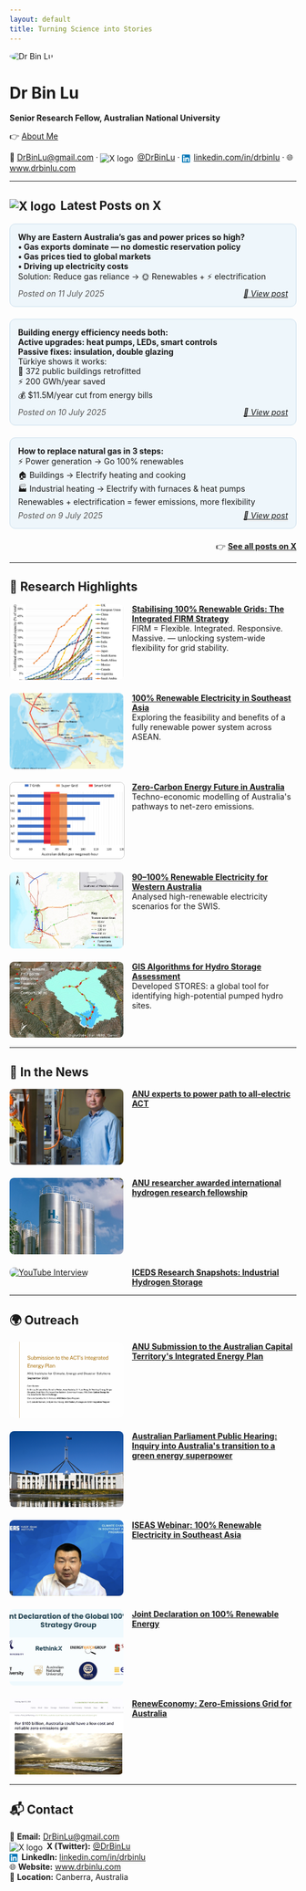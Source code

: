 ```yaml
---
layout: default
title: Turning Science into Stories
---
```


<!-- Google Analytics -->
<script async src="https://www.googletagmanager.com/gtag/js?id=G-Q3TG1JXYV3"></script>
<script>
  window.dataLayer = window.dataLayer || [];
  function gtag(){dataLayer.push(arguments);}
  gtag('js', new Date());
  gtag('config', 'G-Q3TG1JXYV3');
</script>


<img src="binlu.jpg" alt="Dr Bin Lu" width="300" style="border-radius: 50%;" loading="eager" decoding="async">

# Dr Bin Lu

**Senior Research Fellow, Australian National University**

<p style="margin-top: 10px;">
👉 <a href="/about/">About Me</a>
</p>

<p>
📧 <a href="mailto:DrBinLu@gmail.com">DrBinLu@gmail.com</a> · 
<img src="/images/x-logo.png" alt="X logo" style="height: 1em; vertical-align: middle; margin-right: 3px;"> <a href="https://x.com/DrBinLu" target="_blank">@DrBinLu</a> · 
<img src="/images/linkedin-logo.png" alt="LinkedIn logo" style="height: 1em; vertical-align: middle; margin-right: 3px;"> <a href="https://www.linkedin.com/in/drbinlu/" target="_blank">linkedin.com/in/drbinlu</a> · 
🌐 <a href="https://www.drbinlu.com" target="_blank">www.drbinlu.com</a>
</p>



---

## <img src="/images/x-logo.png" alt="X logo" style="height: 1em; vertical-align: middle; margin-right: 3px;"> Latest Posts on X



<div style="margin-bottom: 1.5em; padding: 1em; border: 1px solid #cce0ee; border-radius: 10px; background: #eef6fb;">
  <p style="margin: 0;">
    <strong>Why are Eastern Australia’s gas and power prices so high?<br>
    • Gas exports dominate — no domestic reservation policy<br>
    • Gas prices tied to global markets<br>
    • Driving up electricity costs</strong><br>
    Solution: Reduce gas reliance → 🌞 Renewables + ⚡ electrification
  </p>
  <div style="display: flex; justify-content: space-between; font-style: italic; color: #555; margin-top: 0.5em;">
    <span>Posted on 11 July 2025</span>
    <a href="https://x.com/DrBinLu/status/1943562474315464888" target="_blank">🔗 View post</a>
  </div>
</div>


<div style="margin-bottom: 1.5em; padding: 1em; border: 1px solid #cce0ee; border-radius: 10px; background: #eef6fb;">
  <p style="margin: 0;">
    <strong>Building energy efficiency needs both:<br>
    Active upgrades: heat pumps, LEDs, smart controls<br>
    Passive fixes: insulation, double glazing</strong><br>
    Türkiye shows it works:<br>
    🏢 372 public buildings retrofitted<br>
    ⚡️ 200 GWh/year saved<br>
    💰 $11.5M/year cut from energy bills
  </p>
  <div style="display: flex; justify-content: space-between; font-style: italic; color: #555; margin-top: 0.5em;">
    <span>Posted on 10 July 2025</span>
    <a href="https://x.com/DrBinLu/status/1943193592694214906" target="_blank">🔗 View post</a>
  </div>
</div>

<div style="margin-bottom: 1.5em; padding: 1em; border: 1px solid #cce0ee; border-radius: 10px; background: #eef6fb;">
  <p style="margin: 0;">
    <strong>How to replace natural gas in 3 steps:</strong><br>
    ⚡️ Power generation → Go 100% renewables<br>
    🏠 Buildings → Electrify heating and cooking<br>
    🏭 Industrial heating → Electrify with furnaces & heat pumps<br>
    Renewables + electrification = fewer emissions, more flexibility
  </p>
  <div style="display: flex; justify-content: space-between; font-style: italic; color: #555; margin-top: 0.5em;">
    <span>Posted on 9 July 2025</span>
    <a href="https://x.com/DrBinLu/status/1942850732979544432" target="_blank">🔗 View post</a>
  </div>
</div>

<p style="text-align: right; margin-top: 1.5em;">
  👉 <a href="https://x.com/DrBinLu" target="_blank"><strong>See all posts on X</strong></a>
</p>

---

## 🔬 Research Highlights

<div style="display: flex; flex-direction: column; gap: 20px;">


  <div style="display: flex; gap: 15px;">
    <div style="flex: 0 0 40%; max-width: 200px;">
      <a href="/gridstability" target="_blank">
        <img src="/images/REGrowth.jpg" alt="RE Growth"
             style="width: 100%; aspect-ratio: 3/2; object-fit: cover; border-radius: 8px;">
      </a>
    </div>
    <div>
      <a href="/gridstability" target="_blank">
        <strong>Stabilising 100% Renewable Grids: The Integrated FIRM Strategy</strong>
      </a><br>
      FIRM = Flexible. Integrated. Responsive. Massive. — unlocking system-wide flexibility for grid stability.
    </div>
  </div>





  <div style="display: flex; gap: 15px;">
    <div style="flex: 0 0 40%; max-width: 200px;">
      <a href="https://www.sciencedirect.com/science/article/pii/S0360544221016352?via%3Dihub" target="_blank">
        <img src="/images/asean-renewables.jpg" alt="ASEAN renewables"
             style="width: 100%; aspect-ratio: 3/2; object-fit: cover; border-radius: 8px;">
      </a>
    </div>
    <div>
      <a href="https://www.sciencedirect.com/science/article/pii/S0360544221016352?via%3Dihub" target="_blank">
        <strong>100% Renewable Electricity in Southeast Asia</strong>
      </a><br>
      Exploring the feasibility and benefits of a fully renewable power system across ASEAN.
    </div>
  </div>

  <div style="display: flex; gap: 15px;">
    <div style="flex: 0 0 40%; max-width: 200px;">
      <a href="https://www.sciencedirect.com/science/article/pii/S0360544220327857?via%3Dihub" target="_blank">
        <img src="/images/oz-lcoe.jpg" alt="Zero-carbon Australia"
             style="width: 100%; aspect-ratio: 3/2; object-fit: cover; border-radius: 8px; border: 0.5px solid #ccc;">
      </a>
    </div>
    <div>
      <a href="https://www.sciencedirect.com/science/article/pii/S0360544220327857?via%3Dihub" target="_blank">
        <strong>Zero-Carbon Energy Future in Australia</strong>
      </a><br>
      Techno-economic modelling of Australia's pathways to net-zero emissions.
    </div>
  </div>

  <div style="display: flex; gap: 15px;">
    <div style="flex: 0 0 40%; max-width: 200px;">
      <a href="https://www.sciencedirect.com/science/article/pii/S0360544217300774?via%3Dihub" target="_blank">
        <img src="/images/wa-renewables.jpg" alt="WA renewable electricity"
             style="width: 100%; aspect-ratio: 3/2; object-fit: cover; border-radius: 8px;">
      </a>
    </div>
    <div>
      <a href="https://www.sciencedirect.com/science/article/pii/S0360544217300774?via%3Dihub" target="_blank">
        <strong>90–100% Renewable Electricity for Western Australia</strong>
      </a><br>
      Analysed high-renewable electricity scenarios for the SWIS.
    </div>
  </div>

  <div style="display: flex; gap: 15px;">
    <div style="flex: 0 0 40%; max-width: 200px;">
      <a href="https://www.sciencedirect.com/science/article/pii/S0306261918305270?via%3Dihub" target="_blank">
        <img src="/images/stores-hydro.jpg" alt="Hydro GIS STORES"
             style="width: 100%; aspect-ratio: 3/2; object-fit: cover; border-radius: 8px;">
      </a>
    </div>
    <div>
      <a href="https://www.sciencedirect.com/science/article/pii/S0306261918305270?via%3Dihub" target="_blank">
        <strong>GIS Algorithms for Hydro Storage Assessment</strong>
      </a><br>
      Developed STORES: a global tool for identifying high-potential pumped hydro sites.
    </div>
  </div>

</div>

---

## 📰 In the News

<div style="display: flex; flex-direction: column; gap: 20px;">

  <div style="display: flex; gap: 15px;">
    <div style="flex: 0 0 40%; max-width: 200px;">
      <a href="https://reporter.anu.edu.au/all-stories/anu-experts-to-power-path-to-all-electric-act" target="_blank">
        <img src="/images/act-electrification.jpg" alt="All-electric ACT"
             style="width: 100%; aspect-ratio: 3/2; object-fit: cover; border-radius: 8px;">
      </a>
    </div>
    <div>
      <a href="https://reporter.anu.edu.au/all-stories/anu-experts-to-power-path-to-all-electric-act" target="_blank">
        <strong>ANU experts to power path to all-electric ACT</strong>
      </a>
    </div>
  </div>

  <div style="display: flex; gap: 15px;">
    <div style="flex: 0 0 40%; max-width: 200px;">
      <a href="https://iceds.anu.edu.au/research/research-stories/anu-researcher-awarded-international-hydrogen-research-fellowship" target="_blank">
        <img src="/images/hydrogen-fellowship.jpg" alt="Hydrogen Fellowship"
             style="width: 100%; aspect-ratio: 3/2; object-fit: cover; border-radius: 8px;">
      </a>
    </div>
    <div>
      <a href="https://iceds.anu.edu.au/research/research-stories/anu-researcher-awarded-international-hydrogen-research-fellowship" target="_blank">
        <strong>ANU researcher awarded international hydrogen research fellowship</strong>
      </a>
    </div>
  </div>

  <div style="display: flex; gap: 15px;">
    <div style="flex: 0 0 40%; max-width: 200px;">
      <a href="https://www.youtube.com/watch?v=hQXe41tmgPI" target="_blank">
        <img src="https://img.youtube.com/vi/hQXe41tmgPI/hqdefault.jpg" alt="YouTube Interview"
             style="width: 100%; aspect-ratio: 3/2; object-fit: cover; border-radius: 8px;">
      </a>
    </div>
    <div>
      <a href="https://www.youtube.com/watch?v=hQXe41tmgPI" target="_blank">
        <strong>ICEDS Research Snapshots: Industrial Hydrogen Storage</strong>
      </a>
    </div>
  </div>

</div>

---


## 🌍 Outreach

<div style="display: flex; flex-direction: column; gap: 20px;">

  <div style="display: flex; gap: 15px;">
    <div style="flex: 0 0 40%; max-width: 200px;">
      <a href="/articles/Submission_ACT2023.pdf" target="_blank">
        <img src="/images/anu-submission.png" alt="ANU Submission" style="width: 100%; aspect-ratio: 3/2; object-fit: cover; border-radius: 8px;">
      </a>
    </div>
    <div>
      <a href="/articles/Submission_ACT2023.pdf" target="_blank">
        <strong>ANU Submission to the Australian Capital Territory's Integrated Energy Plan</strong>
      </a>
    </div>
  </div>

  <div style="display: flex; gap: 15px;">
    <div style="flex: 0 0 40%; max-width: 200px;">
      <a href="https://www.aph.gov.au/Parliamentary_Business/Hansard/Hansard_Display?bid=committees/commjnt/26740/&sid=0008" target="_blank">
        <img src="/images/aph.png" alt="Australian Parliament Hearing" style="width: 100%; aspect-ratio: 3/2; object-fit: cover; border-radius: 8px;">
      </a>
    </div>
    <div>
      <a href="https://www.aph.gov.au/Parliamentary_Business/Hansard/Hansard_Display?bid=committees/commjnt/26740/&sid=0008" target="_blank">
        <strong>Australian Parliament Public Hearing: Inquiry into Australia's transition to a green energy superpower</strong>
      </a>
    </div>
  </div>

  <div style="display: flex; gap: 15px;">
    <div style="flex: 0 0 40%; max-width: 200px;">
      <a href="https://www.iseas.edu.sg/media/event-highlights/webinar-on-100-renewable-electricity-in-southeast-asia/" target="_blank">
        <img src="/images/iseas-webinar.png" alt="ISEAS Webinar" style="width: 100%; aspect-ratio: 3/2; object-fit: cover; border-radius: 8px;">
      </a>
    </div>
    <div>
      <a href="https://www.iseas.edu.sg/media/event-highlights/webinar-on-100-renewable-electricity-in-southeast-asia/" target="_blank">
        <strong>ISEAS Webinar: 100% Renewable Electricity in Southeast Asia</strong>
      </a>
    </div>
  </div>

  <div style="display: flex; gap: 15px;">
    <div style="flex: 0 0 40%; max-width: 200px;">
      <a href="https://www.rethinkx.com/joint-declaration" target="_blank">
        <img src="/images/joint-declaration.png" alt="Joint Declaration" style="width: 100%; aspect-ratio: 3/2; object-fit: cover; border-radius: 8px;">
      </a>
    </div>
    <div>
      <a href="https://www.rethinkx.com/joint-declaration" target="_blank">
        <strong>Joint Declaration on 100% Renewable Energy</strong>
      </a>
    </div>
  </div>

  <div style="display: flex; gap: 15px;">
    <div style="flex: 0 0 40%; max-width: 200px;">
      <a href="https://reneweconomy.com.au/for-100-billion-australia-could-have-a-low-cost-and-reliable-zero-emissions-grid/amp/" target="_blank">
        <img src="/images/reneweconomy.png" alt="RenewEconomy" style="width: 100%; aspect-ratio: 3/2; object-fit: cover; border-radius: 8px;">
      </a>
    </div>
    <div>
      <a href="https://reneweconomy.com.au/for-100-billion-australia-could-have-a-low-cost-and-reliable-zero-emissions-grid/amp/" target="_blank">
        <strong>RenewEconomy: Zero-Emissions Grid for Australia</strong>
      </a>
    </div>
  </div>

</div>


---


## 📬 Contact

<p>
📧 <strong>Email:</strong> <a href="mailto:DrBinLu@gmail.com">DrBinLu@gmail.com</a><br>
<img src="/images/x-logo.png" alt="X logo" style="height: 1em; vertical-align: middle; margin-right: 3px;"> <strong>X (Twitter):</strong> <a href="https://x.com/DrBinLu" target="_blank">@DrBinLu</a><br>
<img src="/images/linkedin-logo.png" alt="LinkedIn logo" style="height: 1em; vertical-align: middle; margin-right: 3px;"> <strong>LinkedIn:</strong> <a href="https://www.linkedin.com/in/drbinlu/" target="_blank">linkedin.com/in/drbinlu</a><br>
🌐 <strong>Website:</strong> <a href="https://www.drbinlu.com" target="_blank">www.drbinlu.com</a><br>
📍 <strong>Location:</strong> Canberra, Australia
</p>
